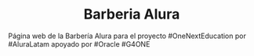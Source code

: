 <h1 align="center">  Barberia Alura </h1>

Página web de la Barbería Alura para el proyecto #OneNextEducation por #AluraLatam apoyado por #Oracle #G4ONE

